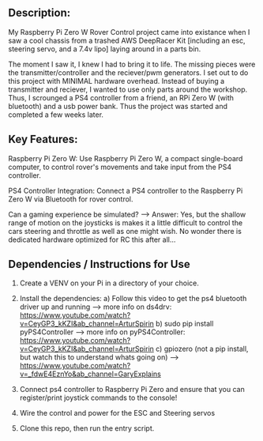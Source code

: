 ## Description:
My Raspberry Pi Zero W Rover Control project came into existance when I saw a cool chassis from a trashed AWS DeepRacer Kit [including an esc, steering servo, and a 7.4v lipo] laying around in a parts bin.

The moment I saw it, I knew I had to bring it to life. The missing pieces were the transmitter/controller and the reciever/pwm generators. I set out to do this project with MINIMAL hardware overhead. Instead of buying a transmitter and reciever, I wanted to use only parts around the workshop. Thus, I scrounged a PS4 controller from a friend, an RPi Zero W (with bluetooth) and a usb power bank. Thus the project was started and completed a few weeks later. 

## Key Features:

Raspberry Pi Zero W: Use Raspberry Pi Zero W, a compact single-board computer, to control rover's movements and take input from the PS4 controller.

PS4 Controller Integration: Connect a PS4 controller to the Raspberry Pi Zero W via Bluetooth for rover control.

Can a gaming experience be simulated? --> Answer: Yes, but the shallow range of motion on the joysticks is makes it a little difficult to control the cars steering and throttle as well as one might wish. No wonder there is dedicated hardware optimized for RC this after all...



## Dependencies / Instructions for Use

1. Create a VENV on your Pi in a directory of your choice.
2. Install the dependencies:
   a) Follow this video to get the ps4 bluetooth driver up and running -->
   more info on ds4drv: https://www.youtube.com/watch?v=CeyGP3_kKZI&ab_channel=ArturSpirin
   b) sudo pip install pyPS4Controller -->
   more info on pyPS4Controller:   https://www.youtube.com/watch?v=CeyGP3_kKZI&ab_channel=ArturSpirin 
   c) gpiozero (not a pip install, but watch this to understand whats going on) -->
   https://www.youtube.com/watch?v=_fdwE4EznYo&ab_channel=GaryExplains

4. Connect ps4 controller to Raspberry Pi Zero and ensure that you can register/print joystick commands to the console!

5. Wire the control and power for the ESC and Steering servos 

6. Clone this repo, then run the entry script.
